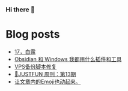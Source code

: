 ### Hi there 👋

<!--
**rebron1900/rebron1900** is a ✨ _special_ ✨ repository because its `README.md` (this file) appears on your GitHub profile.

Here are some ideas to get you started:

- 🔭 I’m currently working on ...
- 🌱 I’m currently learning ...
- 👯 I’m looking to collaborate on ...
- 🤔 I’m looking for help with ...
- 💬 Ask me about ...
- 📫 How to reach me: ...
- 😄 Pronouns: ...
- ⚡ Fun fact: ...
-->



# Blog posts
<!-- BLOG-POST-LIST:START -->
- [17，白露](https://cms.1900.live/17-bai-lu/)
- [Obsidian 和 Windows 我都用什么插件和工具](https://cms.1900.live/obsidian-wo-du-yong-shi-yao-cha-jian/)
- [VPS备份脚本修复](https://cms.1900.live/vpsbei-fen-jiao-ben-xiu-fu/)
- [🤣JUSTFUN 周刊：第13期](https://cms.1900.live/justfun-zhou-kan-di-13qi/)
- [让文章内的Emoji也动起来。](https://cms.1900.live/rang-wen-zhang-nei-de-emojiye-dong-qi-lai-2/)
<!-- BLOG-POST-LIST:END -->
